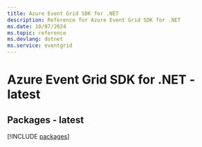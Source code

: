 ```yaml
---
title: Azure Event Grid SDK for .NET
description: Reference for Azure Event Grid SDK for .NET
ms.date: 10/07/2024
ms.topic: reference
ms.devlang: dotnet
ms.service: eventgrid
---
```

# Azure Event Grid SDK for .NET - latest
## Packages - latest
[!INCLUDE [packages](event-grid-index.md)]